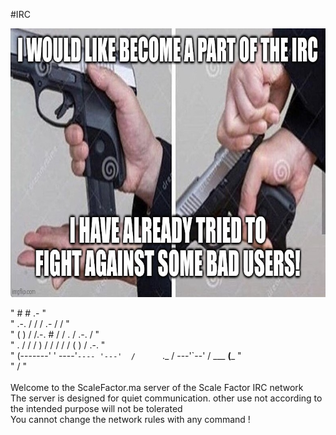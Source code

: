 
#IRC 

<p align="center">
	<img  src="./res/7yy7c2.jpg"  width="785" height="430" />
</p>

"  		   # #                     .-                                  "\
"          .-.    /      /         /  .-         /           /         "\
"         (  )   /      /.-.  #   /  /      .   /    .-.    /          "\
"  .        /   /     /    ) /   /  /      /   /    (   )  /       .-. "\
"  (-------'   ' ----'`---- '---'  /      `._ /  ---'`--' / ___ __(___ "\
"                                 /                                    "\
\
Welcome to the ScaleFactor.ma server of the Scale Factor IRC network 
\
The server is designed for quiet communication.
other use not according to the intended purpose will not be tolerated 
\
You cannot change the network rules with any command ! 
